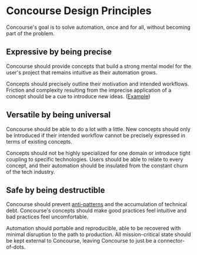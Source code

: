 # Concourse Design Principles

Concourse's goal is to solve automation, once and for all, without becoming part of the problem.


## Expressive by being precise

Concourse should provide concepts that build a strong mental model for the user's project that remains intuitive as their automation grows.

Concepts should precisely outline their motivation and intended workflows. Friction and complexity resulting from the imprecise application of a concept should be a cue to introduce new ideas. ([Example](https://blog.concourse-ci.org/reinventing-resource-types/))


## Versatile by being universal

Concourse should be able to do a lot with a little. New concepts should only be introduced if their intended workflow cannot be precisely expressed in terms of existing concepts.

Concepts should not be highly specialized for one domain or introduce tight coupling to specific technologies. Users should be able to relate to every concept, and their automation should be insulated from the constant churn of the tech industry.


## Safe by being destructible

Concourse should prevent [anti-patterns](https://github.com/concourse/concourse/wiki/Anti-Patterns) and the accumulation of technical debt. Concourse's concepts should make good practices feel intuitive and bad practices feel uncomfortable.

Automation should portable and reproducible, able to be recovered with minimal disruption to the path to production. All mission-critical state should be kept external to Concourse, leaving Concourse to just be a connector-of-dots.
